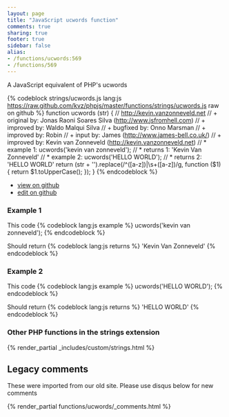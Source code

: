 ```yaml
---
layout: page
title: "JavaScript ucwords function"
comments: true
sharing: true
footer: true
sidebar: false
alias:
- /functions/ucwords:569
- /functions/569
---
```

<!-- Generated by Rakefile:build -->
A JavaScript equivalent of PHP's ucwords

{% codeblock strings/ucwords.js lang:js https://raw.github.com/kvz/phpjs/master/functions/strings/ucwords.js raw on github %}
function ucwords (str) {
  // http://kevin.vanzonneveld.net
  // +   original by: Jonas Raoni Soares Silva (http://www.jsfromhell.com)
  // +   improved by: Waldo Malqui Silva
  // +   bugfixed by: Onno Marsman
  // +   improved by: Robin
  // +      input by: James (http://www.james-bell.co.uk/)
  // +   improved by: Kevin van Zonneveld (http://kevin.vanzonneveld.net)
  // *     example 1: ucwords('kevin van  zonneveld');
  // *     returns 1: 'Kevin Van  Zonneveld'
  // *     example 2: ucwords('HELLO WORLD');
  // *     returns 2: 'HELLO WORLD'
  return (str + '').replace(/^([a-z])|\s+([a-z])/g, function ($1) {
    return $1.toUpperCase();
  });
}
{% endcodeblock %}

 - [view on github](https://github.com/kvz/phpjs/blob/master/functions/strings/ucwords.js)
 - [edit on github](https://github.com/kvz/phpjs/edit/master/functions/strings/ucwords.js)

### Example 1
This code
{% codeblock lang:js example %}
ucwords('kevin van  zonneveld');
{% endcodeblock %}

Should return
{% codeblock lang:js returns %}
'Kevin Van  Zonneveld'
{% endcodeblock %}

### Example 2
This code
{% codeblock lang:js example %}
ucwords('HELLO WORLD');
{% endcodeblock %}

Should return
{% codeblock lang:js returns %}
'HELLO WORLD'
{% endcodeblock %}


### Other PHP functions in the strings extension
{% render_partial _includes/custom/strings.html %}
## Legacy comments
These were imported from our old site. Please use disqus below for new comments
<div style="overflow-y: scroll; max-height: 500px;">
{% render_partial functions/ucwords/_comments.html %}
</div>
